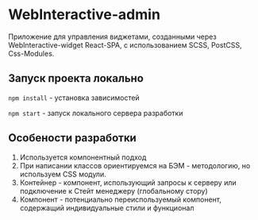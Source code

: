 # WebInteractive-admin
Приложение для управления виджетами, созданными через WebInteractive-widget
React-SPA, с использованием SCSS, PostCSS, Css-Modules.

## Запуск проекта локально
`npm install` - установка зависимостей

`npm start` - запуск локального сервера разработки

## Особености разработки

1. Используется компонентный подход
2. При написании классов ориентируемся на БЭМ - методологию, но используем CSS модули.
3. Контейнер - компонент, использующий запросы к серверу или подключение к Стейт менеджеру (глобальному стору)
4. Компонент - потенциально переиспользуемый компонент, содержащий индивидуальные стили и функционал
